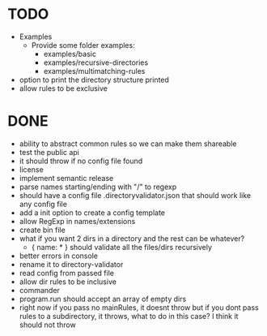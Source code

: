 
# TODO
- Examples
  - Provide some folder examples:
    * examples/basic
    * examples/recursive-directories
    * examples/multimatching-rules
- option to print the directory structure printed
- allow rules to be exclusive

# DONE
- ability to abstract common rules so we can make them shareable
- test the public api
- it should throw if no config file found
- license
- implement semantic release
- parse names starting/ending with "/" to regexp
- should have a config file .directoryvalidator.json that
  should work like any config file
- add a init option to create a config template
- allow RegExp in names/extensions
- create bin file
- what if you want 2 dirs in a directory and the rest can be whatever?
  - { name: * } should validate all the files/dirs recursively
- better errors in console
- rename it to directory-validator
- read config from passed file
- allow dir rules to be inclusive
- commander
- program.run should accept an array of empty dirs
- right now if you pass no mainRules, it doesnt throw
  but if you dont pass rules to a subdirectory,
  it throws, what to do in this case?
  I think it should not throw
